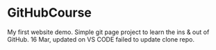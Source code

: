 # GitHubCourse
My first website demo.
Simple git page project to learn the ins & out of GitHub.
16 Mar, updated on VS CODE failed to update clone repo. 
